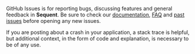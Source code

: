 GitHub Issues is for reporting bugs, discussing features and general feedback in **Sequent**. Be sure to check our [documentation](http://cocoadocs.org/docsets/Sequent), [FAQ](https://github.com/hyperoslo/Sequent/wiki/FAQ) and [past issues](https://github.com/hyperoslo/Sequent/issues?state=closed) before opening any new issues.

If you are posting about a crash in your application, a stack trace is helpful, but additional context, in the form of code and explanation, is necessary to be of any use.
